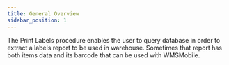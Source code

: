 ```yaml
---
title: General Overview
sidebar_position: 1
---
```


The Print Labels procedure enables the user to query database in order to extract a labels report to be used in warehouse. Sometimes that report has both items data and its barcode that can be used with WMSMobile.






